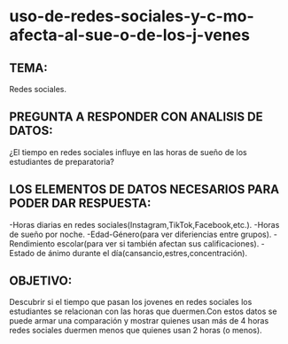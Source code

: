 # uso-de-redes-sociales-y-c-mo-afecta-al-sue-o-de-los-j-venes
## TEMA: 

Redes sociales.

## PREGUNTA A RESPONDER CON ANALISIS DE DATOS:
¿El tiempo en redes sociales influye en las horas de sueño de los estudiantes de preparatoria?

## LOS ELEMENTOS DE DATOS NECESARIOS PARA PODER DAR RESPUESTA:
 -Horas diarias en redes sociales(Instagram,TikTok,Facebook,etc.).
 -Horas de sueño por noche.
 -Edad-Género(para ver diferiencias entre grupos).
 -Rendimiento escolar(para ver si también afectan sus calificaciones).
 -Estado de ánimo durante el día(cansancio,estres,concentración).
 
## OBJETIVO:

Descubrir si el tiempo que pasan los jovenes en redes sociales los estudiantes se relacionan
con las horas que duermen.Con estos datos se puede armar una comparación y mostrar quienes usan más de 4 horas
redes sociales duermen menos que quienes usan 2 horas (o menos).
